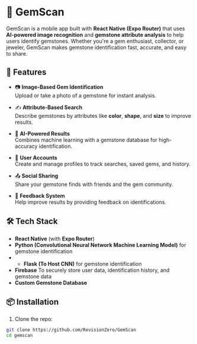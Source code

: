# 💎 GemScan

GemScan is a mobile app built with **React Native (Expo Router)** that uses **AI-powered image recognition** and **gemstone attribute analysis** to help users identify gemstones. Whether you're a gem enthusiast, collector, or jeweler, GemScan makes gemstone identification fast, accurate, and easy to share.

## 🚀 Features

- 📷 **Image-Based Gem Identification**  
  Upload or take a photo of a gemstone for instant analysis.

- ✍️ **Attribute-Based Search**  
  Describe gemstones by attributes like **color**, **shape**, and **size** to improve results.

- 🧠 **AI-Powered Results**  
  Combines machine learning with a gemstone database for high-accuracy identification.

- 👤 **User Accounts**  
  Create and manage profiles to track searches, saved gems, and history.

- 📤 **Social Sharing**  
  Share your gemstone finds with friends and the gem community.

- 💬 **Feedback System**  
  Help improve results by providing feedback on identifications.

## 🛠️ Tech Stack

- **React Native** (with **Expo Router**)
- **Python (Convolutional Neural Network Machine Learning Model)** for gemstone identification
- - **Flask (To Host CNN)** for gemstone identification
- **Firebase** To securely store user data, identification history, and gemstone data
- **Custom Gemstone Database**

## 📦 Installation

1. Clone the repo:

```bash
git clone https://github.com/RevisionZero/GemScan
cd gemscan
